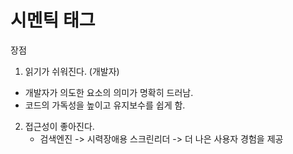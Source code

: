 # 시멘틱 태그

장점

1. 읽기가 쉬워진다. (개발자)

- 개발자가 의도한 요소의 의미가 명확히 드러남.
- 코드의 가독성을 높이고 유지보수를 쉽게 함.

2. 접근성이 좋아진다.
   - 검색엔진 -> 시력장애용 스크린리더 -> 더 나은 사용자 경험을 제공

